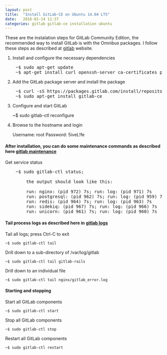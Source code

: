 ```yaml
---
layout: post
title:  "Install GitLab-CE on Ubuntu 14.04 LTS"
date:   2016-02-14 11:37
categories: gitlab gitlab-ce installation ubuntu
---
```


These are the instalation steps for GitLab Community Edition, the recommended way to install GitLab is with the Omnibus packages. I follow these steps as described at [gitlab] website.


1. Install and configure the necessary dependencies

<pre>
    ~$ sudo apt-get update
    ~$ apt-get install curl openssh-server ca-certificates postfix
</pre>

2. Add the GitLab package server and install the package
    
<pre>
    ~$ curl -sS https://packages.gitlab.com/install/repositories/gitlab/gitlab-ce/script.deb.sh | sudo bash
    ~$ sudo apt-get install gitlab-ce
</pre>

3. Configure and start GitLab

    ~$ sudo gitlab-ctl reconfigure


4. Browse to the hostname and login

    Username: root
    Password: 5iveL!fe


#### After installation, you can do some maintenance commands as described here [gitlab maintenance]

Get service status

<pre>
    ~$ sudo gitlab-ctl status; 

        the output should look like this:

        run: nginx: (pid 972) 7s; run: log: (pid 971) 7s
        run: postgresql: (pid 962) 7s; run: log: (pid 959) 7s
        run: redis: (pid 964) 7s; run: log: (pid 963) 7s
        run: sidekiq: (pid 967) 7s; run: log: (pid 966) 7s
        run: unicorn: (pid 961) 7s; run: log: (pid 960) 7s
</pre>

#### Tail process logs as described here in [gitlab logs]

Tail all logs; press Ctrl-C to exit
    
    ~$ sudo gitlab-ctl tail

Drill down to a sub-directory of /var/log/gitlab

    ~$ sudo gitlab-ctl tail gitlab-rails

Drill down to an individual file

    ~$ sudo gitlab-ctl tail nginx/gitlab_error.log


#### Starting and stopping

Start all GitLab components
    
    ~$ sudo gitlab-ctl start

Stop all GitLab components

    ~$ sudo gitlab-ctl stop

Restart all GitLab components

    ~$ sudo gitlab-ctl restart


[gitlab]: <https://about.gitlab.com/downloads/#ubuntu1404>
[gitlab maintenance]: <https://gitlab.com/gitlab-org/omnibus-gitlab/blob/master/doc/maintenance/README.md>
[gitlab logs]: <https://gitlab.com/gitlab-org/omnibus-gitlab/blob/master/doc/settings/logs.md>

